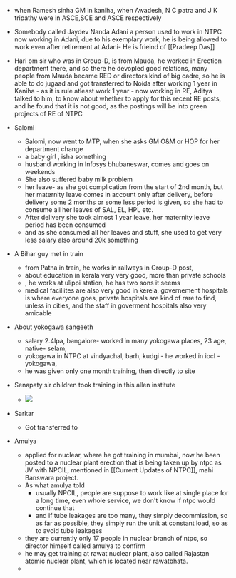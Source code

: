 - when  Ramesh sinha GM in kaniha, when Awadesh, N C patra and J K tripathy were in ASCE,SCE and ASCE respectively
- Somebody called Jaydev Nanda Adani a person used to work in NTPC now working in Adani, due to his exemplary work, he is being allowed to work even after retirement at Adani- He is frieind of [[Pradeep Das]]
- Hari om sir who was in Group-D, is from Mauda, he worked in Erection department there, and so there he devopled good relations, many people from Mauda became RED or directors kind of big cadre, so he is able to do jugaad and got transferred to Noida after working 1 year in Kaniha - as it is rule atleast work 1 year - now working in RE, Aditya talked to him, to know about whether to apply for this recent RE posts, and he found that it is not good, as the postings will be into green projects of RE of NTPC

- Salomi
	- Salomi, now went to MTP, when she asks GM O&M or HOP for her department change
	- a  baby girl , isha something
	- husband working in Infosys bhubaneswar, comes and goes on weekends
	- She also suffered baby milk problem
	- her leave- as she got complication from the start of 2nd month, but her maternity leave comes in account only after delivery, before delivery some 2 months or some less period is given, so she had to consume all her leaves of SAL, EL, HPL etc. 
	- After delivery she took almost 1 year leave, her maternity leave period has been consumed
	-  and as she consumed all her leaves and stuff, she used to get very less salary also around 20k something
- A Bihar guy met in train
	-  from Patna in train, he works in railways in Group-D post,
	- about education in kerala very very good, more than private schools
	- , he works at ulippi station, he has two sons it seems
	- medical faciliites are also very good in kerela, governement hospitals is where everyone goes, private hospitals are kind of rare to find, unless in cities, and the staff in goverment hospitals also very amicable
- About yokogawa sangeeth
	- salary 2.4lpa, bangalore- worked in many yokogawa places, 23 age, native- selam,
	- yokogawa in NTPC at  vindyachal, barh, kudgi - he worked in iocl - yokogawa, 
	- he was given only one month training, then directly to site
- Senapaty sir children took training in this allen institute
	- ![](https://i.imgur.com/RxPGUew.png)

- Sarkar
	- Got transferred to 
- Amulya
	- applied for nuclear, where he got training in mumbai, now he been posted to a nuclear plant erection that is being taken up by ntpc as JV with NPCIL, mentioned  in [[Current Updates of NTPC]], mahi Banswara project.
	- As what amulya told
		- usually NPCIL, people are suppose to work like at single place for a long time, even whole service, we don't know if ntpc would continue that
		- and if tube leakages are too many, they simply decommission, so as far as possible, they simply run the unit at constant load, so as to avoid tube leakages
	- they are currently only 17 people in nuclear branch of ntpc, so director himself called amulya to confirm
	- he may get training at rawat nuclear plant, also called Rajastan atomic nuclear plant, which is located near rawatbhata.
	- 
